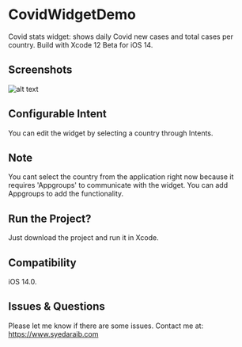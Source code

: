 # CovidWidgetDemo

Covid stats widget: shows daily Covid new cases and total cases per country. Build with Xcode 12 Beta for iOS 14.

## Screenshots
![alt text](https://i.imgur.com/stWoOOS.png)

## Configurable Intent

You can edit the widget by selecting a country through Intents.

## Note

You cant select the country from the application right now because it requires 'Appgroups' to communicate with the widget. You can add Appgroups to add the functionality.

## Run the Project?

Just download the project and run it in Xcode.

## Compatibility 

iOS 14.0.

## Issues & Questions

Please let me know if there are some issues.
Contact me at: https://www.syedaraib.com
